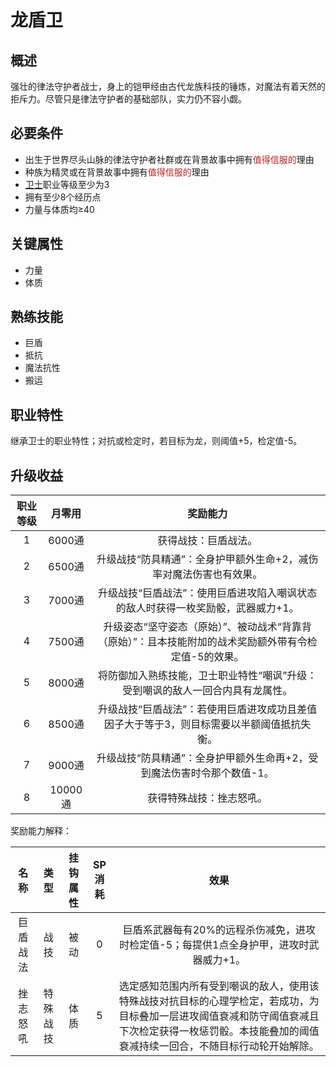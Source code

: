 # 龙盾卫

## 概述

强壮的律法守护者战士，身上的铠甲经由古代龙族科技的锤炼，对魔法有着天然的拒斥力。尽管只是律法守护者的基础部队，实力仍不容小觑。

## 必要条件

* 出生于世界尽头山脉的律法守护者社群或在背景故事中拥有<font color="#B22222">值得信服的</font>理由
* 种族为精灵或在背景故事中拥有<font color="#B22222">值得信服的</font>理由
* <a href="../../../basicJob/Warrior" target="_blank">卫士</a>职业等级至少为3
* 拥有至少8个经历点
* 力量与体质均≥40

## 关键属性

* 力量
* 体质

## 熟练技能

* 巨盾
* 抵抗
* 魔法抗性
* 搬运
  
## 职业特性

继承卫士的职业特性；对抗或检定时，若目标为龙，则阈值+5，检定值-5。

## 升级收益

职业等级|月零用|奖励能力
:--:|:--:|:--:
1|6000通|获得战技：巨盾战法。
2|6500通|升级战技“防具精通”：全身护甲额外生命+2，减伤率对魔法伤害也有效果。
3|7000通|升级战技“巨盾战法”：使用巨盾进攻陷入嘲讽状态的敌人时获得一枚奖励骰，武器威力+1。
4|7500通|升级姿态“坚守姿态（原始）”、被动战术“背靠背（原始）”：且本技能附加的战术奖励额外带有令检定值-5的效果。
5|8000通|将防御加入熟练技能，卫士职业特性“嘲讽”升级：受到嘲讽的敌人一回合内具有龙属性。
6|8500通|升级战技“巨盾战法”：若使用巨盾进攻成功且差值因子大于等于3，则目标需要以半额阈值抵抗失衡。
7|9000通|升级战技“防具精通”：全身护甲额外生命再+2，受到魔法伤害时令那个数值-1。
8|10000通|获得特殊战技：挫志怒吼。

奖励能力解释：

名称|类型|挂钩属性|SP消耗|效果
:--:|:--:|:--:|:--:|:--:
巨盾战法|战技|被动|0|巨盾系武器每有20%的远程杀伤减免，进攻时检定值-5；每提供1点全身护甲，进攻时武器威力+1。
挫志怒吼|特殊战技|体质|5|选定感知范围内所有受到嘲讽的敌人，使用该特殊战技对抗目标的心理学检定，若成功，为目标叠加一层进攻阈值衰减和防守阈值衰减且下次检定获得一枚惩罚骰。本技能叠加的阈值衰减持续一回合，不随目标行动轮开始解除。
